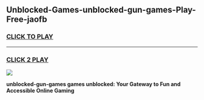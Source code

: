 
## Unblocked-Games-unblocked-gun-games-Play-Free-jaofb
<h3>
<a href="https://premium76.site?title=unblocked-gun-games&ref=12A">CLICK TO PLAY</a></h3>
<hr>

<h3>
<a href="https://premium76.site?title=unblocked-gun-games&ref=12A">CLICK 2 PLAY</a>
  
</h3>

<a href="https://premium76.site?title=unblocked-gun-games&ref=12A"><img src="https://clearcache.store/games.png"></a>


**unblocked-gun-games games unblocked: Your Gateway to Fun and Accessible Online Gaming**
